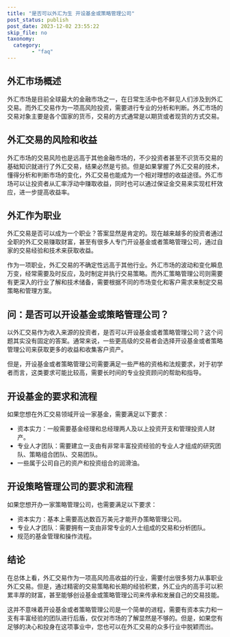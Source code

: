 ```yaml
---
title: "是否可以外汇为生 开设基金或策略管理公司"
post_status: publish
post_date: 2023-12-02 23:55:22
skip_file: no
taxonomy:
  category:
        - "faq"
---
```


## 外汇市场概述

外汇市场是目前全球最大的金融市场之一，在日常生活中也不鲜见人们涉及到外汇交易。而外汇交易作为一项高风险投资，需要进行专业的分析和判断。外汇市场的交易对象主要是各个国家的货币，交易的方式通常是以期货或者现货的方式交易。

## 外汇交易的风险和收益

外汇市场的交易风险也是远高于其他金融市场的，不少投资者甚至不识货币交易的基础知识就进行了外汇交易，结果必然是亏损。但是如果掌握了外汇交易的技术，懂得分析和判断市场的变化，外汇交易也能成为一个相对理想的收益途径。外汇市场可以让投资者从汇率浮动中赚取收益，同时也可以通过保证金交易来实现杠杆效应，进一步提高收益率。

## 外汇作为职业

外汇交易是否可以成为一个职业？答案显然是肯定的。现在越来越多的投资者通过全职的外汇交易赚取财富，甚至有很多人专门开设基金或者策略管理公司，通过自家的交易经验和技术来获取收益。

作为一项职业，外汇交易的不确定性远高于其他行业。外汇市场的波动和变化瞬息万变，经常需要及时反应，及时制定并执行交易策略。而外汇策略管理公司则需要有更深入的行业了解和技术储备，需要根据不同的市场变化和客户需求来制定交易策略和管理方案。

## 问：是否可以开设基金或策略管理公司？

以外汇交易作为收入来源的投资者，是否可以开设基金或者策略管理公司？这个问题其实没有固定的答案。通常来说，一些更高级的交易者会选择开设基金或者策略管理公司来获取更多的收益和收集客户资产。

但是，开设基金或者策略管理公司需要满足一些严格的资格和法规要求，对于初学者而言，这类要求可能比较高，需要长时间的专业投资顾问的帮助和指导。

## 开设基金的要求和流程

如果您想在外汇交易领域开设一家基金，需要满足以下要求：

- 资本实力：一般需要基金经理和总经理两人及以上投资开支和管理投资人财产。
- 专业人才团队：需要建立一支由有非常丰富投资经验的专业人才组成的研究团队、策略组合团队、交易团队。
- 一些属于公司自己的资产和投资组合的润滑油。

## 开设策略管理公司的要求和流程

如果您想开办一家策略管理公司，也需要满足以下要求：

- 资本实力：基本上需要高达数百万美元才能开办策略管理公司。
- 专业人才团队：需要拥有一支由非常专业的人士组成的交易和分析团队。
- 规范的基金管理和操作流程。

## 结论

在总体上看，外汇交易作为一项高风险高收益的行业，需要付出很多努力从事职业外汇交易。但是，通过精密的交易策略和长期的经验积累，外汇业内的高手可以积累丰厚的财富，甚至能够创设基金或策略管理公司来传承和发展自己的交易技能。

这并不意味着开设基金或者策略管理公司是一个简单的进程，需要有资本实力和一支有丰富经验的团队进行后盾，仅仅对市场的了解显然是不够的。但是，如果您有足够的决心和投身在这项事业中，您也可以在外汇交易的众多行业中脱颖而出。
